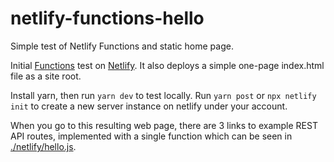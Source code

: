 # netlify-functions-hello
Simple test of Netlify Functions and static home page.

Initial [Functions](https://docs.netlify.com/functions/overview/) test on [Netlify](https://netlify.com/). It also deploys a simple one-page index.html file as a site root.

Install yarn, then run `yarn dev` to test locally. Run `yarn post` or `npx netlify init` to create a new server instance on netlify under your account.

When you go to this resulting web page, there are 3 links to example REST API routes, implemented with a single function which can be seen in [./netlify/hello.js](./netlify/hello.js).
